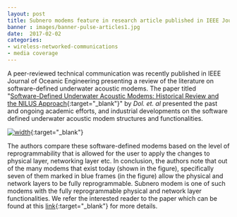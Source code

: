```yaml
---
layout: post
title: Subnero modems feature in research article published in IEEE Journal of Oceanic Engineering
banner : images/banner-pulse-articles1.jpg
date:  2017-02-02
categories:
- wireless-networked-communications
- media coverage
---
```


A peer-reviewed technical communication was recently published in IEEE Journal of Oceanic Engineering presenting a review of the literature on software-defined underwater acoustic modems. The paper titled "[Software-Defined Underwater Acoustic Modems: Historical Review and the NILUS Approach](http://ieeexplore.ieee.org/document/7579629/){:target="_blank"}" by *Dol. et. al*  presented the past and ongoing academic efforts, and industrial developments on the software defined underwater acoustic modem structures and functionalities.

[![width]({{site.baseurl}}/images/pulse-comparisonmodems.png)](http://ieeexplore.ieee.org/document/7579629/){:target="_blank"}

The authors compare these software-defined modems based on the level of reprogrammability that is allowed for the user to apply the changes to physical layer, networking layer etc. In conclusion, the authors note that out of the many modems that exist today (shown in the figure), specifically seven of them marked in blue frames (in the figure) allow the physical and network layers to be fully reprogrammable. Subnero modem is one of such modems with the fully reprogrammable physical and network layer functionalities. We refer the interested reader to the paper which can be found at this [link](http://ieeexplore.ieee.org/stamp/stamp.jsp?arnumber=7579629){:target="_blank"} for more details.
